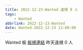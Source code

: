 ```yaml
---
title: 2022-12-23-Wanted 違規 0 人
tags:
    - Wanted
abbrlink: 2022-12-23-Wanted
date: Wanted-2022-12-23 12:00:00
---
```

Wanted 板 [板規連結](https://www.ptt.cc/bbs/Wanted/M.1608829773.A.D3B.html)
昨天違規 0 人
